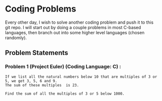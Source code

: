 # Coding Problems

Every other day, I wish to solve another coding problem and push it to this git repo. I will start out by doing a couple problems in most C-based languages, then branch out into some higher level languages (chosen randomly). 

## Problem Statements

### Problem 1 (Project Euler) (Coding Language: C) : 

    If we list all the natural numbers below 10 that are multiples of 3 or 5, we get 3, 5, 6 and 9. 
    The sum of these multiples  is 23.

    Find the sum of all the multiples of 3 or 5 below 1000.
